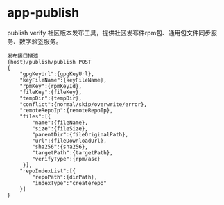 # app-publish
publish verify
    社区版本发布工具，提供社区发布件rpm包、通用包文件同步服务、数字验签服务。
    
    发布接口描述
    {host}/publish/publish POST
    {
        "gpgKeyUrl":{gpgKeyUrl},
        "keyFileName":{keyFileName},
        "rpmKey":{rpmKeyId},
        "fileKey":{fileKey},
        "tempDir":{tempDir},
        "conflict":{normal/skip/overwrite/error},
        "remoteRepoIp":{remoteRepoIp},
        "files":[{
            "name":{fileName},
            "size":{fileSize},
            "parentDir":{fileOriginalPath},
            "url":{fileDownloadUrl},
            "sha256":{sha256},
            "targetPath":{targetPath},
            "verifyType":{rpm/asc}
         }],
        "repoIndexList":[{
            "repoPath":{dirPath},
            "indexType":"createrepo"
        }]
    }